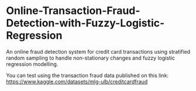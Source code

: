 # Online-Transaction-Fraud-Detection-with-Fuzzy-Logistic-Regression
An online fraud detection system for credit card transactions using stratified random sampling to handle non-stationary changes and fuzzy logistic regression modelling.

You can test using the transaction fraud data published on this link: https://www.kaggle.com/datasets/mlg-ulb/creditcardfraud
